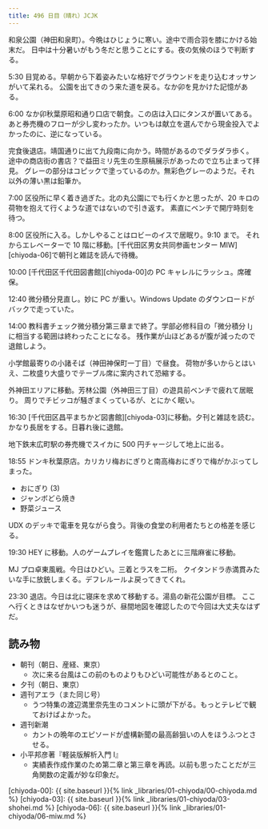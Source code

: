 ```yaml
---
title: 496 日目（晴れ）JCJK
---
```


和泉公園（神田和泉町）。今晩はひじょうに寒い。途中で雨合羽を膝にかける始末だ。
日中は十分暑いがもう冬だと思うことにする。夜の気候のほうで判断する。

5:30 目覚める。早朝から下着姿みたいな格好でグラウンドを走り込むオッサンがいて呆れる。
公園を出てきのう来た道を戻る。なか卯を見かけた記憶がある。

6:00 なか卯秋葉原昭和通り口店で朝食。この店は入口にタンスが置いてある。
あと券売機のフローが少し変わったか。いつもは献立を選んでから現金投入でよかったのに、逆になっている。

完食後退店。靖国通りに出て九段南に向かう。時間があるのでダラダラ歩く。
途中の商店街の書店？で益田ミリ先生の生原稿展示があったので立ち止まって拝見。
グレーの部分はコピックで塗っているのか。無彩色グレーのようだ。それ以外の薄い黒は鉛筆か。

7:00 区役所に早く着き過ぎた。北の丸公園にでも行くかと思ったが、20 キロの荷物を抱えて行くような道ではないので引き返す。
素直にベンチで開庁時刻を待つ。

8:00 区役所に入る。しかしやることはロビーのイスで居眠り。9:10 まで。
それからエレベーターで 10 階に移動。[千代田区男女共同参画センター MIW][chiyoda-06]で朝刊と雑誌を読んで待機。

10:00 [千代田区千代田図書館][chiyoda-00]の PC キャレルにラッシュ。席確保。

12:40 微分積分見直し。妙に PC が重い。Windows Update のダウンロードがバックで走っていた。

14:00 教科書チェック微分積分第三章まで終了。学部必修科目の「微分積分 I」に相当する範囲は終わったことになる。
残作業が山ほどあるが腹が減ったので退館しよう。

小学館最寄りの小諸そば（神田神保町一丁目）で昼食。
荷物が多いからとはいえ、二枚盛り大盛りでテーブル席に案内されて恐縮する。

外神田エリアに移動。芳林公園（外神田三丁目）の遊具前ベンチで疲れて居眠り。
周りでチビッコが騒ぎまくっているが、とにかく眠い。

16:30 [千代田区昌平まちかど図書館][chiyoda-03]に移動。夕刊と雑誌を読む。
かなり長居をする。日暮れ後に退館。

地下鉄末広町駅の券売機でスイカに 500 円チャージして地上に出る。

18:55 ドンキ秋葉原店。カリカリ梅おにぎりと南高梅おにぎりで梅がかぶってしまった。

* おにぎり (3)
* ジャンボどら焼き
* 野菜ジュース

UDX のデッキで電車を見ながら食う。背後の食堂の利用者たちとの格差を感じる。

19:30 HEY に移動。人のゲームプレイを鑑賞したあとに三階麻雀に移動。

MJ プロ卓東風戦。今日はひどい。三着とラスを二桁。
クイタンドラ赤満貫みたいな手に放銃しまくる。デフレルールよ戻ってきてくれ。

23:30 退店。今日は北に寝床を求めて移動する。湯島の新花公園が目標。
ここへ行くときはなぜかいつも迷うが、昼間地図を確認したので今回は大丈夫なはずだ。

## 読み物

* 朝刊（朝日、産経、東京）
  * 次に来る台風はこの前のものよりもひどい可能性があるとのこと。
* 夕刊（朝日、東京）
* 週刊アエラ（また同じ号）
  * うつ特集の渡辺満里奈先生のコメントに頭が下がる。もっとテレビで観ておけばよかった。
* 週刊新潮
  * カントの晩年のエピソードが虚構新聞の最高齢狙いの人をほうふつとさせる。
* 小平邦彦著『軽装版解析入門 I』
  * 実績表作成作業のため第二章と第三章を再読。以前も思ったことだが三角関数の定義が妙な印象だ。

[chiyoda-00]: {{ site.baseurl }}{% link _libraries/01-chiyoda/00-chiyoda.md %}
[chiyoda-03]: {{ site.baseurl }}{% link _libraries/01-chiyoda/03-shohei.md %}
[chiyoda-06]: {{ site.baseurl }}{% link _libraries/01-chiyoda/06-miw.md %}
